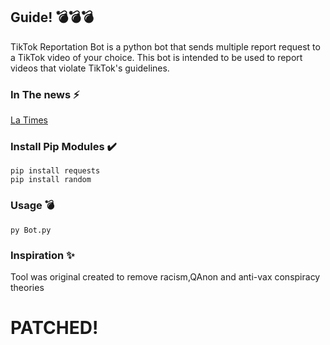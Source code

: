 ## Guide! 💣💣💣

TikTok Reportation Bot is a python bot that sends multiple report request to a TikTok video of your choice. This bot is intended to be used to report videos that violate TikTok's guidelines. 


### In The news ⚡
[La Times](https://www.latimes.com/business/technology/story/2021-12-03/inside-tiktoks-mass-reporting-problem)





### Install Pip Modules ✔️

```
pip install requests
pip install random
```


### Usage 💣

```py Bot.py ```



### Inspiration ✨
Tool was original created to remove racism,QAnon and anti-vax conspiracy theories


# PATCHED!



